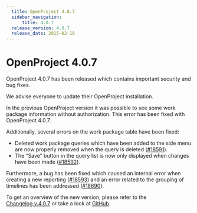 ```yaml
---
  title: OpenProject 4.0.7
  sidebar_navigation:
      title: 4.0.7
  release_version: 4.0.7
  release_date: 2015-02-18
---
```



# OpenProject 4.0.7

OpenProject 4.0.7 has been released which contains important security
and bug fixes.

We advise everyone to update their OpenProject installation.

In the previous OpenProject version it was possible to see some work
package information without authorization. This error has been fixed
with OpenProject 4.0.7.

Additionally, several errors on the work package table have been fixed:

  - Deleted work package queries which have been added to the side menu
    are now properly removed when the query is deleted
    ([#18591](https://community.openproject.org/work_packages/18591 "#18591")).
  - The “Save” button in the query list is now only displayed when
    changes have been made
    ([#18592](https://community.openproject.org/work_packages/18592 "#18592")).

Furthermore, a bug has been fixed which caused an internal error when
creating a new reporting
([#18593](https://community.openproject.org/work_packages/18593 "#18593"))
and an error related to the grouping of timelines has been addressed
([#18690](https://community.openproject.org/work_packages/18690 "#18690")).

To get an overview of the new version, please refer to the  
[Changelog v.4.0.7](https://community.openproject.org/versions/602 "Changelog v.4.0.7") or
take a look at
[GitHub](https://github.com/opf/openproject/tree/v4.0.7 "GitHub").

